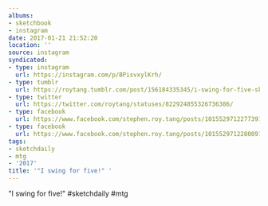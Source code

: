 ```yaml
---
albums:
- sketchbook
- instagram
date: 2017-01-21 21:52:20
location: ''
source: instagram
syndicated:
- type: instagram
  url: https://instagram.com/p/BPisvxylKrh/
- type: tumblr
  url: https://roytang.tumblr.com/post/156184335345/i-swing-for-five-sketchdaily-mtg
- type: twitter
  url: https://twitter.com/roytang/statuses/822924855326736386/
- type: facebook
  url: https://www.facebook.com/stephen.roy.tang/posts/10155297122773912:0
- type: facebook
  url: https://www.facebook.com/stephen.roy.tang/posts/10155297122808912
tags:
- sketchdaily
- mtg
- '2017'
title: '"I swing for five!" '
---
```


"I swing for five!" #sketchdaily #mtg